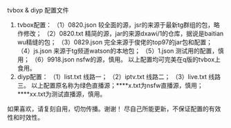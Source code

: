 tvbox & diyp  配置文件
1. tvbox配置：
   （1）0820.json  较全面的源，jsr的来源于最新tg群组的包，略作修改；
   （2）0820.txt  精简的源，jar的来源dxawi/1的仓库，据说是baitian wu精缝的包；
   （3）0829.json  完全来源于俊佬的top97的jar包和配置；
   （4）js.json  来源于tg频道watson的本地包；
   （5）1.json  测试用的配置，慎用；
   （6）9918.json  nsfw的源，慎用。
   以上配置均可完美在q版的tvbox上食用。
2. diyp配置：
   （1）list.txt  线路一；
   （2）iptv.txt  线路二；
   （3）live.txt  线路三。
   以上配置原名称为绿色直播源；****x.txt为nsfw直播源，慎用；****xx.txt为测试直播源，慎用。

如果喜欢，请复刻自用，切勿传播。谢谢！
尽自己所能更新，不保证配置的有效性和时效性。
   

